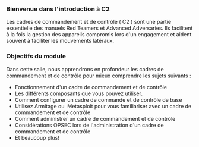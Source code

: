 ### Bienvenue dans l'introduction à C2 

Les cadres de commandement et de contrôle ( C2 ) sont une partie essentielle des manuels Red Teamers et Advanced Adversaries. Ils facilitent à la fois la gestion des appareils compromis lors d'un engagement et aident souvent à faciliter les mouvements latéraux.

### Objectifs du module

Dans cette salle, nous apprendrons en profondeur les cadres de commandement et de contrôle pour mieux comprendre les sujets suivants :

-   Fonctionnement d'un cadre de commandement et de contrôle
-   Les différents composants que vous pouvez utiliser.
-   Comment configurer un cadre de commande et de contrôle de base
-   Utilisez Armitage ou  Metasploit pour vous familiariser avec un cadre de commandement et de contrôle
-   Comment administrer un cadre de commandement et de contrôle
-   Considérations OPSEC lors de l'administration d'un cadre de commandement et de contrôle
-   Et beaucoup plus!
